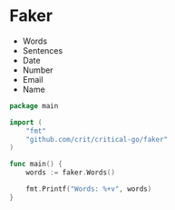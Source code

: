 # Faker

- Words
- Sentences
- Date
- Number
- Email
- Name

```go
package main

import (
    "fmt"
    "github.com/crit/critical-go/faker"
)

func main() {
    words := faker.Words()

    fmt.Printf("Words: %+v", words)
}
```

